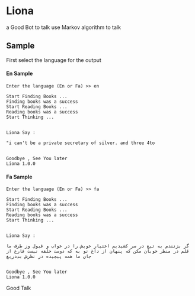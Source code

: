 # Liona
a Good Bot to talk
use Markov algorithm to talk

## Sample
First select the language for the output


#### En Sample

```
Enter the language (En or Fa) >> en

Start Finding Books ...
Finding books was a success
Start Reading Books ...
Reading books was a success
Start Thinking ...


Liona Say :

"i can't be a private secretary of silver. and three 4to

    
Goodbye , See You later
Liona 1.0.0

```


#### Fa Sample

```
Enter the language (En or Fa) >> fa

Start Finding Books ...
Finding books was a success
Start Reading Books ...
Reading books was a success
Start Thinking ...


Liona Say :

گر بزنندم به تیغ در سر کشیدیم اختیار خویش را در خواب و قبول وز طرف ما قلم در منظر خوبان مکن که پنهان از داغ تو به که دوست حلقه نیست فارغ از جان ما همه پیچیده در نظرش بی‌دریغ

    
Goodbye , See You later
Liona 1.0.0

```

Good Talk
